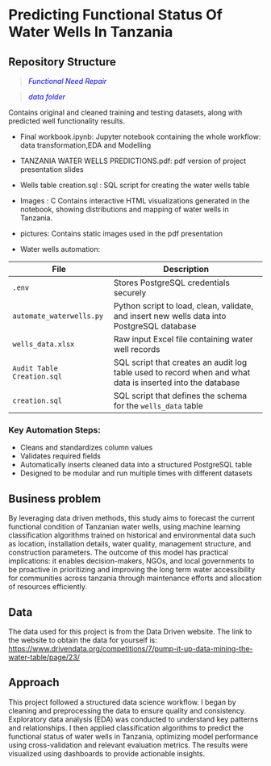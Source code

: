 # Predicting Functional Status Of Water Wells In Tanzania

## Repository Structure
> <span style="color: blue">*Functional Need Repair*</span>

 > <span style="color: blue">*data folder*</span>

Contains original and cleaned training and testing datasets, along with predicted well functionality results.


- Final workbook.ipynb: Jupyter notebook containing the whole workflow: data transformation,EDA and Modelling
  
- TANZANIA WATER WELLS PREDICTIONS.pdf: pdf version of project presentation slides
  
- Wells table creation.sql : SQL script for creating the water wells table
  
- Images : C Contains interactive HTML visualizations generated in the notebook, showing distributions and mapping of water wells in Tanzania.
  
- pictures: Contains static images used in the pdf presentation
  
- Water wells automation: 
  
| File                     | Description                                                                                  |
|--------------------------|----------------------------------------------------------------------------------------------|
| `.env`                   | Stores PostgreSQL credentials securely                                                      |
| `automate_waterwells.py`| Python script to load, clean, validate, and insert new wells data into PostgreSQL database   |
| `wells_data.xlsx`        | Raw input Excel file containing water well records                                           |
| `Audit Table Creation.sql` | SQL script that creates an audit log table used to record when and what data is inserted into the database|
| `creation.sql`| SQL script that defines the schema for the `wells_data` table|


### Key Automation Steps:
- Cleans and standardizes column values 
- Validates required fields
- Automatically inserts cleaned data into a structured PostgreSQL table
- Designed to be modular and run multiple times with different datasets
  
## Business problem
>
By leveraging data driven methods, this study aims to forecast the current functional condition of Tanzanian water wells, using machine learning classification algorithms trained on historical and environmental data such as location, installation details, water quality, management structure, and construction parameters.
The outcome of this model has practical implications: it enables decision-makers, NGOs, and local governments to be proactive in prioritizing and improving the long term water accessibility for communities across tanzania through maintenance efforts and  allocation of resources efficiently.

## Data
>
The data used for this project is from the Data Driven website. The link to the website to obtain the data for yourself is: <https://www.drivendata.org/competitions/7/pump-it-up-data-mining-the-water-table/page/23/>

## Approach
>
This project followed a structured data science workflow. I began by cleaning and preprocessing the data to ensure quality and consistency. Exploratory data analysis (EDA) was conducted to understand key patterns and relationships. I then applied classification algorithms to predict the functional status of water wells in Tanzania, optimizing model performance using cross-validation and relevant evaluation metrics. The results were visualized using dashboards to provide actionable insights.

